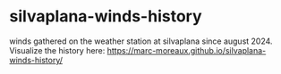 # silvaplana-winds-history
winds gathered on the weather station at silvaplana since august 2024.
Visualize the history here: https://marc-moreaux.github.io/silvaplana-winds-history/ 
